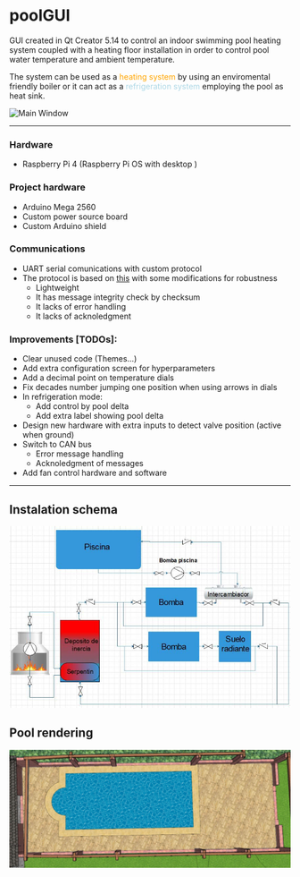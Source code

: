 # poolGUI
GUI created in Qt Creator 5.14 to control an indoor swimming pool heating system coupled with a heating floor installation in order to control pool water temperature and ambient temperature.

The system can be used as a <span style="color:orange">heating system</span> by using an enviromental friendly boiler or it can act as a <span style="color:lightblue">refrigeration system</span> employing the pool as heat sink. 

![Main Window](./resources/screenshot.gif)

***
### Hardware
- Raspberry Pi 4 (Raspberry Pi OS with desktop )
### Project hardware
- Arduino Mega 2560
- Custom power source board
- Custom Arduino shield 

### Communications
- UART serial comunications with custom protocol
- The protocol is based on [this](https://github.com/vigasan/SerialCom) with some modifications for robustness
    - Lightweight
    - It has message integrity check by checksum
    - It lacks of error handling
    - It lacks of acknoledgment


### Improvements [TODOs]:
- Clear unused code (Themes...)
- Add extra configuration screen for hyperparameters
- Add a decimal point on temperature dials
- Fix decades number jumping one position when using arrows in dials
- In refrigeration mode:
    - Add control by pool delta
    - Add extra label showing pool delta
- Design new hardware with extra inputs to detect valve position (active when ground)
- Switch to CAN bus
    - Error message handling
    - Acknoledgment of messages
- Add fan control hardware and software

***
## Instalation schema
![Main Window](./resources/schema.jpg)

## Pool rendering
![Main Window](./resources/pool.jpg)
